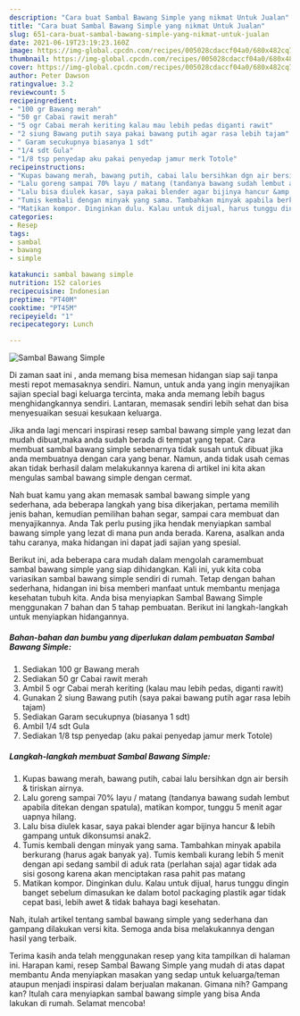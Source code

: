 ```yaml
---
description: "Cara buat Sambal Bawang Simple yang nikmat Untuk Jualan"
title: "Cara buat Sambal Bawang Simple yang nikmat Untuk Jualan"
slug: 651-cara-buat-sambal-bawang-simple-yang-nikmat-untuk-jualan
date: 2021-06-19T23:19:23.160Z
image: https://img-global.cpcdn.com/recipes/005028cdaccf04a0/680x482cq70/sambal-bawang-simple-foto-resep-utama.jpg
thumbnail: https://img-global.cpcdn.com/recipes/005028cdaccf04a0/680x482cq70/sambal-bawang-simple-foto-resep-utama.jpg
cover: https://img-global.cpcdn.com/recipes/005028cdaccf04a0/680x482cq70/sambal-bawang-simple-foto-resep-utama.jpg
author: Peter Dawson
ratingvalue: 3.2
reviewcount: 5
recipeingredient:
- "100 gr Bawang merah"
- "50 gr Cabai rawit merah"
- "5 ogr Cabai merah keriting kalau mau lebih pedas diganti rawit"
- "2 siung Bawang putih saya pakai bawang putih agar rasa lebih tajam"
- " Garam secukupnya biasanya 1 sdt"
- "1/4 sdt Gula"
- "1/8 tsp penyedap aku pakai penyedap jamur merk Totole"
recipeinstructions:
- "Kupas bawang merah, bawang putih, cabai lalu bersihkan dgn air bersih &amp; tiriskan airnya."
- "Lalu goreng sampai 70% layu / matang (tandanya bawang sudah lembut apabila ditekan dengan spatula), matikan kompor, tunggu 5 menit agar uapnya hilang."
- "Lalu bisa diulek kasar, saya pakai blender agar bijinya hancur &amp; lebih gampang untuk dikonsumsi anak2."
- "Tumis kembali dengan minyak yang sama. Tambahkan minyak apabila berkurang (harus agak banyak ya). Tumis kembali kurang lebih 5 menit dengan api sedang sambil di aduk rata (perlahan saja) agar tidak ada sisi gosong karena akan menciptakan rasa pahit pas matang"
- "Matikan kompor. Dinginkan dulu. Kalau untuk dijual, harus tunggu dingin banget sebelum dimasukan ke dalam botol packaging plastik agar tidak cepat basi, lebih awet &amp; tidak bahaya bagi kesehatan."
categories:
- Resep
tags:
- sambal
- bawang
- simple

katakunci: sambal bawang simple 
nutrition: 152 calories
recipecuisine: Indonesian
preptime: "PT40M"
cooktime: "PT45M"
recipeyield: "1"
recipecategory: Lunch

---
```



![Sambal Bawang Simple](https://img-global.cpcdn.com/recipes/005028cdaccf04a0/680x482cq70/sambal-bawang-simple-foto-resep-utama.jpg)

Di zaman  saat ini , anda memang bisa memesan hidangan siap saji tanpa mesti repot memasaknya sendiri. Namun, untuk anda yang ingin menyajikan sajian special bagi keluarga tercinta, maka anda memang lebih bagus menghidangkannya sendiri. Lantaran, memasak sendiri lebih sehat dan bisa menyesuaikan sesuai kesukaan keluarga.

Jika anda lagi mencari inspirasi resep sambal bawang simple yang lezat dan mudah dibuat,maka anda sudah berada di tempat yang tepat. Cara membuat sambal bawang simple  sebenarnya tidak susah untuk dibuat jika anda membuatnya dengan cara yang benar. Namun, anda tidak usah cemas akan tidak berhasil dalam melakukannya 
karena di artikel ini kita akan mengulas sambal bawang simple dengan cermat.  



Nah buat kamu yang akan memasak sambal bawang simple yang sederhana, ada beberapa langkah yang bisa dikerjakan, pertama memilih jenis bahan, kemudian pemilihan bahan segar, sampai cara membuat dan menyajikannya. Anda Tak perlu pusing jika hendak menyiapkan sambal bawang simple yang lezat di mana pun anda berada. Karena, asalkan anda  tahu caranya, maka hidangan ini dapat jadi sajian yang spesial.

Berikut ini, ada beberapa cara mudah dalam mengolah caramembuat sambal bawang simple yang siap dihidangkan. Kali ini, yuk kita coba variasikan sambal bawang simple sendiri di rumah. Tetap dengan bahan sederhana, hidangan ini bisa memberi manfaat untuk membantu menjaga kesehatan tubuh kita. Anda bisa menyiapkan Sambal Bawang Simple menggunakan 7 bahan dan 5 tahap pembuatan. Berikut ini langkah-langkah untuk menyiapkan hidangannya.

<!--inarticleads1-->

##### Bahan-bahan dan bumbu yang diperlukan dalam pembuatan Sambal Bawang Simple:

1. Sediakan 100 gr Bawang merah
1. Sediakan 50 gr Cabai rawit merah
1. Ambil 5 ogr Cabai merah keriting (kalau mau lebih pedas, diganti rawit)
1. Gunakan 2 siung Bawang putih (saya pakai bawang putih agar rasa lebih tajam)
1. Sediakan  Garam secukupnya (biasanya 1 sdt)
1. Ambil 1/4 sdt Gula
1. Sediakan 1/8 tsp penyedap (aku pakai penyedap jamur merk Totole)




<!--inarticleads2-->

##### Langkah-langkah membuat Sambal Bawang Simple:

1. Kupas bawang merah, bawang putih, cabai lalu bersihkan dgn air bersih &amp; tiriskan airnya.
1. Lalu goreng sampai 70% layu / matang (tandanya bawang sudah lembut apabila ditekan dengan spatula), matikan kompor, tunggu 5 menit agar uapnya hilang.
1. Lalu bisa diulek kasar, saya pakai blender agar bijinya hancur &amp; lebih gampang untuk dikonsumsi anak2.
1. Tumis kembali dengan minyak yang sama. Tambahkan minyak apabila berkurang (harus agak banyak ya). Tumis kembali kurang lebih 5 menit dengan api sedang sambil di aduk rata (perlahan saja) agar tidak ada sisi gosong karena akan menciptakan rasa pahit pas matang
1. Matikan kompor. Dinginkan dulu. Kalau untuk dijual, harus tunggu dingin banget sebelum dimasukan ke dalam botol packaging plastik agar tidak cepat basi, lebih awet &amp; tidak bahaya bagi kesehatan.




Nah, itulah artikel tentang  sambal bawang simple  yang sederhana dan gampang dilakukan versi kita. Semoga anda bisa melakukannya dengan hasil yang terbaik. 

Terima kasih anda telah menggunakan resep yang kita tampilkan di halaman ini. Harapan kami, resep  Sambal Bawang Simple yang mudah di atas dapat membantu Anda menyiapkan masakan yang sedap untuk keluarga/teman ataupun menjadi inspirasi dalam berjualan makanan. Gimana nih? Gampang kan? Itulah cara menyiapkan sambal bawang simple yang bisa Anda lakukan di rumah. Selamat mencoba!

